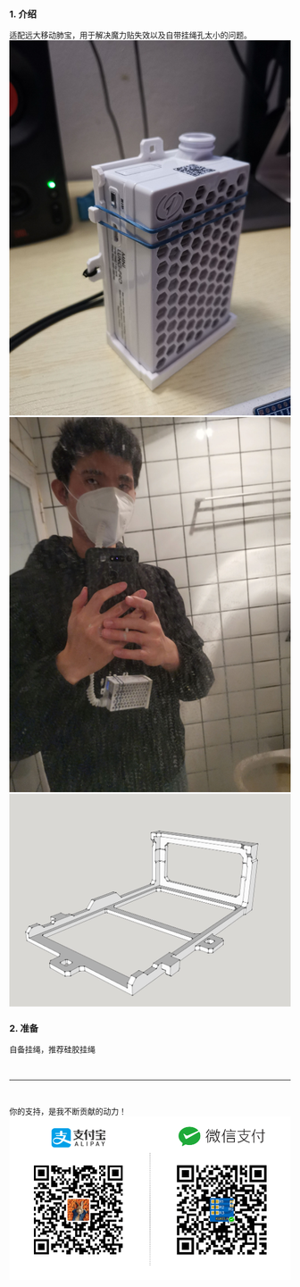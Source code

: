### 1. 介绍
适配远大移动肺宝，用于解决魔力贴失效以及自带挂绳孔太小的问题。<br>
<img src="./img/IMG_20200329_202513.jpg" width=680/><br>
<img src="./img/IMG_20200329_201827.jpg" width=680/><br>
<img src="./img/a.jpg" width=680/>

### 2. 准备
自备挂绳，推荐硅胶挂绳

<br>

****

<br>

你的支持，是我不断贡献的动力！<br>
<img src="./img/shoukuan.png" width=680/>